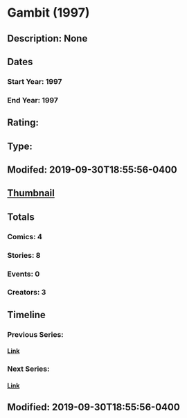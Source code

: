 # Gambit (1997)
## Description: None
## Dates
### Start Year: 1997
### End Year: 1997
## Rating: 
## Type: 
## Modifed: 2019-09-30T18:55:56-0400
## [Thumbnail](http://i.annihil.us/u/prod/marvel/i/mg/9/90/5d924fb453ba9.jpg)
## Totals
### Comics: 4
### Stories: 8
### Events: 0
### Creators: 3
## Timeline
### Previous Series: 
#### [Link]()
### Next Series: 
#### [Link]()
## Modified: 2019-09-30T18:55:56-0400